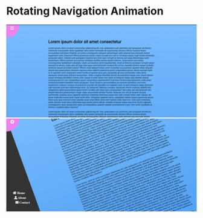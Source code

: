 # Rotating Navigation Animation

<img src="https://github.com/mucahit-sahin/rotatingNavigation-vanillaJS/blob/master/img/image1.png"/>
<img src="https://github.com/mucahit-sahin/rotatingNavigation-vanillaJS/blob/master/img/image2.png"/>
